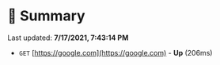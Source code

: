 # 📖 Summary
Last updated: **7/17/2021, 7:43:14 PM**

- `GET` [https://google.com](https://google.com) - **Up** (206ms)
